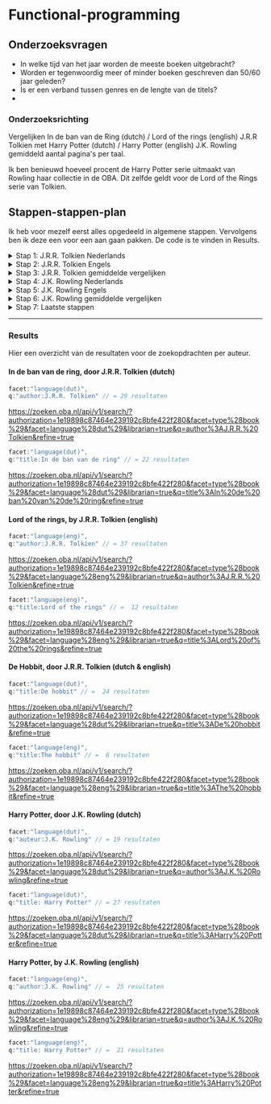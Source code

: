# Functional-programming

## Onderzoeksvragen
- In welke tijd van het jaar worden de meeste boeken uitgebracht?
- Worden er tegenwoordig meer of minder boeken geschreven dan 50/60 jaar geleden?
- Is er een verband tussen genres en de lengte van de titels?
-

### Onderzoeksrichting
Vergelijken In de ban van de Ring (dutch) / Lord of the rings (english) J.R.R Tolkien met Harry Potter (dutch) / Harry Potter (english) J.K. Rowling gemiddeld aantal pagina's per taal.

Ik ben benieuwd hoeveel procent de Harry Potter serie uitmaakt van Rowling haar collectie in de OBA. Dit zelfde geldt voor de Lord of the Rings serie van Tolkien.

## Stappen-stappen-plan
Ik heb voor mezelf eerst alles opgedeeld in algemene stappen. Vervolgens ben ik deze een voor een aan gaan pakken. De code is te vinden in Results.

<details><summary>Stap 1: J.R.R. Tolkien Nederlands</summary>
 ```
  stap 1: zoeken op Tolkien (dutch)   
  stap 2: post string "In de ban van de ring" (dutch)   
  stap 3: post string "De hobbit" (dutch)   
  stap 4: check minste aantal pagina's   
  stap 5: check meeste aantal pagina's   
  stap 6: check gemiddeld aantal pagina's
 ```
</details>

<details><summary>Stap 2: J.R.R. Tolkien Engels</summary>
  stap 1: zoeken op Tolkien (english)    
  stap 2: post string "Lord of the rings" (english)    
  stap 3: post sting "The Hobbit" (english)    
  stap 4: check minste aantal pagina's    
  stap 5: check meeste aantal pagina's    
  stap 6: check gemiddeld aantal pagina's     
</details>

<details><summary>Stap 3: J.R.R. Tolkien gemiddelde vergelijken</summary>
 stap 1: neem het gemiddelde van nederlande serie      
 stap 2: neem het gemiddelde van engelse serie     
 stap 3: vergelijk de 2 met elkaar     
 stap 4: antwoord!     
</details>

<details><summary>Stap 4: J.K. Rowling Nederlands</summary>
stap 1: zoeken op J.K. Rowling (dutch)     
 stap 2: post string "Harry Potter" (dutch)     
 stap 3: check minste aantal pagina's     
 stap 4: check meeste aantal pagina's     
 stap 5: check gemiddeld aantal pagina's     
</details>

<details><summary>Stap 5: J.K. Rowling Engels</summary>
 stap 1: zoeken op JKRowling (english)     
 stap 2: post string "Harry Potter" (english)     
 stap 3: check minste aantal pagina's     
 stap 4: check meeste aantal pagina's     
 stap 5: check gemiddeld aantal pagina's     
</details>

<details><summary>Stap 6: J.K. Rowling gemiddelde vergelijken</summary>
 stap 1: neem het gemiddelde van nederlande serie     
 stap 2: neem het gemiddelde van engelse serie     
 stap 3: vergelijk de 2 met elkaar     
 stap 4: antwoord!    
</details>

<details><summary>Stap 7: Laatste stappen</summary>
  stap 1: Vergelijk het gemiddeld aantal pagina's van lord of the rings met harry Potter    
  stap 2: antwoord!    
</details>

---   

### Results
Hier een overzicht van de resultaten voor de zoekopdrachten per auteur.

#### In de ban van de ring, door J.R.R. Tolkien (dutch)

```js
facet:"language(dut)",
q:"author:J.R.R. Tolkien" // = 29 resultaten
```
https://zoeken.oba.nl/api/v1/search/?authorization=1e19898c87464e239192c8bfe422f280&facet=type%28book%29&facet=language%28dut%29&librarian=true&q=author%3AJ.R.R.%20Tolkien&refine=true

```js
facet:"language(dut)",
q:"title:In de ban van de ring" // = 22 resultaten
```
https://zoeken.oba.nl/api/v1/search/?authorization=1e19898c87464e239192c8bfe422f280&facet=type%28book%29&facet=language%28dut%29&librarian=true&q=title%3AIn%20de%20ban%20van%20de%20ring&refine=true

####  Lord of the rings, by J.R.R. Tolkien (english)

```js
facet:"language(eng)",
q:"author:J.R.R. Tolkien" // = 37 resultaten
```
https://zoeken.oba.nl/api/v1/search/?authorization=1e19898c87464e239192c8bfe422f280&facet=type%28book%29&facet=language%28eng%29&librarian=true&q=author%3AJ.R.R.%20Tolkien&refine=true

```js
facet:"language(eng)",
q:"title:Lord of the rings" // =  12 resultaten
```
https://zoeken.oba.nl/api/v1/search/?authorization=1e19898c87464e239192c8bfe422f280&facet=type%28book%29&facet=language%28eng%29&librarian=true&q=title%3ALord%20of%20the%20rings&refine=true

#### De Hobbit, door J.R.R. Tolkien (dutch & english)
```js
facet:"language(dut)",
q:"title:De hobbit" // =  24 resultaten
```
https://zoeken.oba.nl/api/v1/search/?authorization=1e19898c87464e239192c8bfe422f280&facet=type%28book%29&facet=language%28dut%29&librarian=true&q=title%3ADe%20hobbit&refine=true

```js
facet:"language(eng)",
q:"title:The hobbit" // =  6 resultaten
```
https://zoeken.oba.nl/api/v1/search/?authorization=1e19898c87464e239192c8bfe422f280&facet=type%28book%29&facet=language%28eng%29&librarian=true&q=title%3AThe%20hobbit&refine=true

####  Harry Potter, door J.K. Rowling (dutch)

```js
facet:"language(dut)",
q:"auteur:J.K. Rowling" // = 19 resultaten
```
https://zoeken.oba.nl/api/v1/search/?authorization=1e19898c87464e239192c8bfe422f280&facet=type%28book%29&facet=language%28dut%29&librarian=true&q=author%3AJ.K.%20Rowling&refine=true

```js
facet:"language(dut)",
q:"title: Harry Potter" // = 27 resultaten
```
https://zoeken.oba.nl/api/v1/search/?authorization=1e19898c87464e239192c8bfe422f280&facet=type%28book%29&facet=language%28dut%29&librarian=true&q=title%3AHarry%20Potter&refine=true

#### Harry Potter, by J.K. Rowling (english)

```js
facet:"language(eng)",
q:"author:J.K. Rowling" // =  25 resultaten
```
https://zoeken.oba.nl/api/v1/search/?authorization=1e19898c87464e239192c8bfe422f280&facet=type%28book%29&facet=language%28eng%29&librarian=true&q=author%3AJ.K.%20Rowling&refine=true

```js
facet:"language(eng)",
q:"title: Harry Potter" // =  21 resultaten
```
https://zoeken.oba.nl/api/v1/search/?authorization=1e19898c87464e239192c8bfe422f280&facet=type%28book%29&facet=language%28eng%29&librarian=true&q=title%3AHarry%20Potter&refine=true
